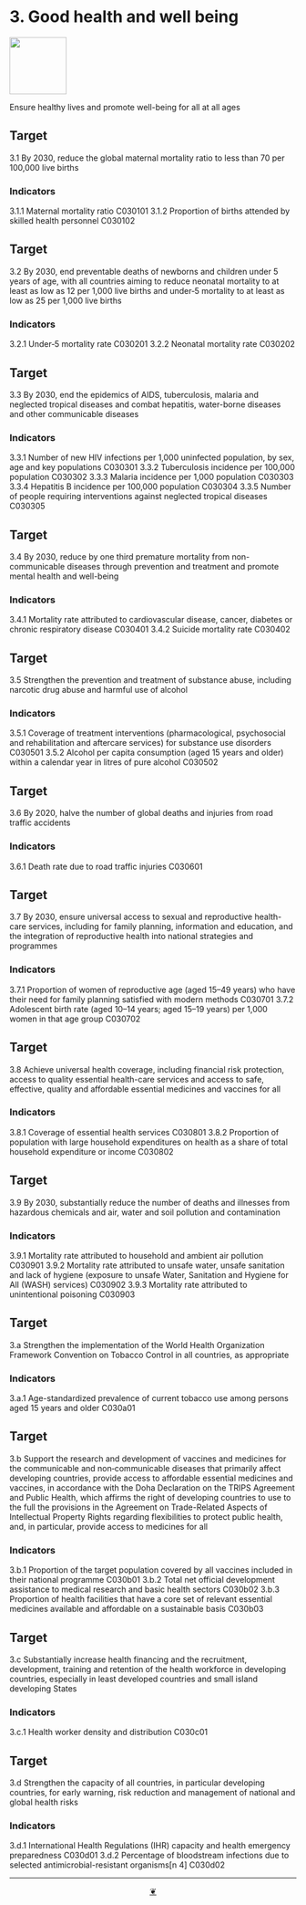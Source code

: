 # 3. Good health and well being

<img src=https://theo-armour.github.io/sdg-2021/images/sdg-icons/E_SDG_Icons-03.jpg width=100 >

Ensure healthy lives and promote well-being for all at all ages


## Target

3.1 By 2030, reduce the global maternal mortality ratio to less than 70 per 100,000 live births

### Indicators
3.1.1 Maternal mortality ratio C030101
3.1.2 Proportion of births attended by skilled health personnel C030102

## Target

3.2 By 2030, end preventable deaths of newborns and children under 5 years of age, with all countries aiming to reduce neonatal mortality to at least as low as 12 per 1,000 live births and under‑5 mortality to at least as low as 25 per 1,000 live births

### Indicators
3.2.1 Under‑5 mortality rate C030201
3.2.2 Neonatal mortality rate C030202

## Target

3.3 By 2030, end the epidemics of AIDS, tuberculosis, malaria and neglected tropical diseases and combat hepatitis, water-borne diseases and other communicable diseases

### Indicators
3.3.1 Number of new HIV infections per 1,000 uninfected population, by sex, age and key populations C030301
3.3.2 Tuberculosis incidence per 100,000 population C030302
3.3.3 Malaria incidence per 1,000 population C030303
3.3.4 Hepatitis B incidence per 100,000 population C030304
3.3.5 Number of people requiring interventions against neglected tropical diseases C030305

## Target

3.4 By 2030, reduce by one third premature mortality from non-communicable diseases through prevention and treatment and promote mental health and well-being

### Indicators
3.4.1 Mortality rate attributed to cardiovascular disease, cancer, diabetes or chronic respiratory disease C030401
3.4.2 Suicide mortality rate C030402

## Target

3.5 Strengthen the prevention and treatment of substance abuse, including narcotic drug abuse and harmful use of alcohol

### Indicators
3.5.1 Coverage of treatment interventions (pharmacological, psychosocial and rehabilitation and aftercare services) for substance use disorders C030501
3.5.2 Alcohol per capita consumption (aged 15 years and older) within a calendar year in litres of pure alcohol C030502

## Target

3.6 By 2020, halve the number of global deaths and injuries from road traffic accidents

### Indicators
3.6.1 Death rate due to road traffic injuries C030601

## Target

3.7 By 2030, ensure universal access to sexual and reproductive health-care services, including for family planning, information and education, and the integration of reproductive health into national strategies and programmes

### Indicators
3.7.1 Proportion of women of reproductive age (aged 15–49 years) who have their need for family planning satisfied with modern methods C030701
3.7.2 Adolescent birth rate (aged 10–14 years; aged 15–19 years) per 1,000 women in that age group C030702

## Target

3.8 Achieve universal health coverage, including financial risk protection, access to quality essential health-care services and access to safe, effective, quality and affordable essential medicines and vaccines for all

### Indicators
3.8.1 Coverage of essential health services C030801
3.8.2 Proportion of population with large household expenditures on health as a share of total household expenditure or income C030802

## Target

3.9 By 2030, substantially reduce the number of deaths and illnesses from hazardous chemicals and air, water and soil pollution and contamination

### Indicators
3.9.1 Mortality rate attributed to household and ambient air pollution C030901
3.9.2 Mortality rate attributed to unsafe water, unsafe sanitation and lack of hygiene (exposure to unsafe Water, Sanitation and Hygiene for All (WASH) services) C030902
3.9.3 Mortality rate attributed to unintentional poisoning C030903

## Target

3.a Strengthen the implementation of the World Health Organization Framework Convention on Tobacco Control in all countries, as appropriate

### Indicators
3.a.1 Age-standardized prevalence of current tobacco use among persons aged 15 years and older C030a01

## Target

3.b Support the research and development of vaccines and medicines for the communicable and non‑communicable diseases that primarily affect developing countries, provide access to affordable essential medicines and vaccines, in accordance with the Doha Declaration on the TRIPS Agreement and Public Health, which affirms the right of developing countries to use to the full the provisions in the Agreement on Trade-Related Aspects of Intellectual Property Rights regarding flexibilities to protect public health, and, in particular, provide access to medicines for all

### Indicators
3.b.1 Proportion of the target population covered by all vaccines included in their national programme C030b01
3.b.2 Total net official development assistance to medical research and basic health sectors C030b02
3.b.3 Proportion of health facilities that have a core set of relevant essential medicines available and affordable on a sustainable basis C030b03

## Target

3.c Substantially increase health financing and the recruitment, development, training and retention of the health workforce in developing countries, especially in least developed countries and small island developing States

### Indicators
3.c.1 Health worker density and distribution C030c01

## Target

3.d Strengthen the capacity of all countries, in particular developing countries, for early warning, risk reduction and management of national and global health risks

### Indicators
3.d.1 International Health Regulations (IHR) capacity and health emergency preparedness C030d01
3.d.2 Percentage of bloodstream infections due to selected antimicrobial-resistant organisms[n 4] C030d02

***
<center title="Hello! Click me to go up to the top" ><a class=aDingbat href=javascript:window.scrollTo(0,0);> ❦ </a></center>
